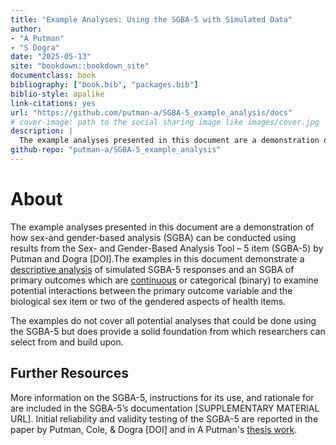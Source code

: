 ```yaml
---
title: "Example Analyses: Using the SGBA-5 with Simulated Data"
author: 
- "A Putman"
- "S Dogra"
date: "2025-05-13"
site: "bookdown::bookdown_site"
documentclass: book
bibliography: ["book.bib", "packages.bib"]
biblio-style: apalike
link-citations: yes
url: "https://github.com/putman-a/SGBA-5_example_analysis/docs"
# cover-image: path to the social sharing image like images/cover.jpg
description: |
  The example analyses presented in this document are a demonstration of how sex-and gender-based analysis (SGBA) can be conducted using results from the Sex- and Gender-Based Analysis Tool – 5 item (SGBA-5) by Putman and Dogra.\
github-repo: "putman-a/SGBA-5_example_analysis"
---
```



# About

The example analyses presented in this document are a demonstration of how sex-and gender-based analysis (SGBA) can be conducted using results from the Sex- and Gender-Based Analysis Tool – 5 item (SGBA-5) by Putman and Dogra [DOI].The examples in this document demonstrate a [descriptive analysis](#descriptive-analysis) of simulated SGBA-5 responses and an SGBA of primary outcomes which are [continuous](#continuous) or categorical (binary) to examine potential interactions between the primary outcome variable and the biological sex item or two of the gendered aspects of health items.

The examples do not cover all potential analyses that could be done using the SGBA-5 but does provide a solid foundation from which researchers can select from and build upon.

## Further Resources

More information on the SGBA-5, instructions for its use, and rationale for are included in the SGBA-5’s documentation [SUPPLEMENTARY MATERIAL URL]. Initial reliability and validity testing of the SGBA-5 are reported in the paper by Putman, Cole, & Dogra [DOI] and in A Putman's [thesis work](https://ontariotechu.scholaris.ca/items/fddf2667-8cd6-429d-85bd-74b0076ab561).
